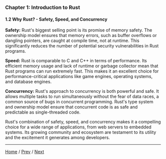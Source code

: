 ### Chapter 1: Introduction to Rust

#### 1.2 Why Rust? - Safety, Speed, and Concurrency

**Safety:** Rust's biggest selling point is its promise of memory safety. The ownership model ensures that memory errors, such as buffer overflows or dangling pointers, are caught at compile time, not at runtime. This significantly reduces the number of potential security vulnerabilities in Rust programs.

**Speed:** Rust is comparable to C and C++ in terms of performance. Its efficient memory usage and lack of runtime or garbage collector mean that Rust programs can run extremely fast. This makes it an excellent choice for performance-critical applications like game engines, operating systems, and database engines.

**Concurrency:** Rust's approach to concurrency is both powerful and safe. It allows multiple tasks to run simultaneously without the fear of data races, a common source of bugs in concurrent programming. Rust's type system and ownership model ensure that concurrent code is as safe and predictable as single-threaded code.

Rust's combination of safety, speed, and concurrency makes it a compelling choice for a wide range of applications, from web servers to embedded systems. Its growing community and ecosystem are testament to its utility and the excitement it generates among developers.

---

[Home](/) / [Prev](Chapter_1/1_1.md) / [Next](Chapter_1/1_3.md)